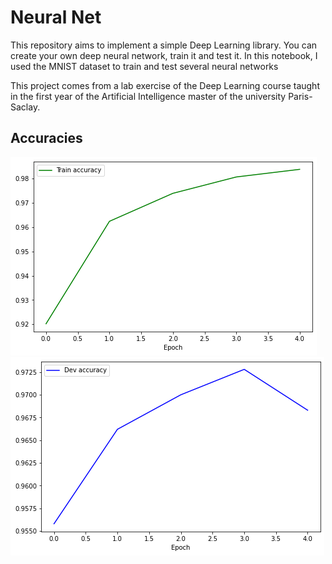 # Neural Net
This repository aims to implement a simple Deep Learning library.
You can create your own deep neural network, train it and test it.
In this notebook, I used the MNIST dataset to train and test several
neural networks

This project comes from a lab exercise of the Deep Learning course
taught in the first year of the Artificial Intelligence master of 
the university Paris-Saclay.

## Accuracies
![](img/train_acc.png)
![](img/dev_acc.png)
